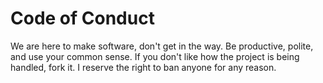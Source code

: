 # Code of Conduct
We are here to make software, don't get in the way.
Be productive, polite, and use your common sense.
If you don't like how the project is being handled, fork it.
I reserve the right to ban anyone for any reason.
